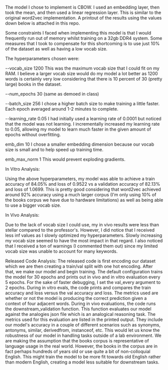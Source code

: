 The model I chose to implement is CBOW.
I used an embedding layer, then took the mean,
and then used a linear regression layer. This is
similar to the original word2vec implementation.
A printout of the results using the values down
below is attached in this repo.

Some constraints I faced when implementing
this model is that I would frequently run
out of memory whilst training on a 32gb
DDR4 system. Some measures that I took to
compensate for this shortcoming is to 
use just 10% of the dataset 
as well as having a low vocab size.

The hyperparameters chosen were:

--vocab_size 1200 This was the maximum
vocab size that I could fit on my RAM.
I believe a larger vocab size would do
my model a lot better as 1200 words
is certainly very low considering that
there is 10 percent of 30 
(pretty large) books in the dataset.

--num_epochs 30 (same as demoed in class)

--batch_size 256 I chose a higher batch
size to make training a little faster.
Each epoch averaged around 1-2 minutes
to complete.

--learning_rate 0.05 I had initially 
used a learning rate of 0.0001 but 
noticed that the model was not learning.
I incrementally increased my learning 
rate to 0.05, allowing my model to
learn much faster in the given
amount of epochs without overfitting.

emb_dim 10 I chose a smaller embedding
dimension because our vocab size is small
and to help speed up training time.

emb_max_norm 1 This would prevent 
exploding gradients.

In Vitro Analysis:

Using the above hyperparameters, my model
was able to achieve a train accuracy of
84.05% and loss of 0.9522 vs a validation accuracy 
of 82.13% and loss of 1.0699. This is pretty good
considering that word2vec achieved around 92% 
accuracy using a much larger corpus (I'm only using
10% of the books corpus we have due to hardware
limitations) as well as being able to use a bigger
vocab size.

In Vivo Analysis:

Due to the lack of vocab size I could use,
my in vivo results were less than stellar compared to
the professor's.  However, I did notice that I received
less inf values as I slowly optimized my hyperparameters.
Slowly increasing my vocab size seemed to have the most
impact in that regard.  I also noticed that I received
a ton of warnings (I commented them out) since my limited
vocab size was unable to account for many keywords.

Released Code Analysis:
The released code is first encoding our 
dataset which we are then creating a 
train/val split with one hot encoding.
After that, we make our model and begin
training. The default configuration trains
the model for 30 epochs and prints out in vivo 
and in vitro evaluation every 5 epochs. For the
sake of faster debugging, I set the val_every 
argument to 2 epochs. During in vitro evals,
the code prints and compares the train accuracy and 
loss versus the val accuracy and loss. The metrics 
used are whether or not the model is producing the 
correct prediction given a context of four adjacent
words. During in vivo evaluations, the code runs the 
downstream_validation function. This function 
evaluates our model against the analogies json file 
which is an analogical reasoning task. The metrics
used for this evaluation are listed in the printed 
output. They include our model's accuracy in a 
couple of different scenarios such as synonyms,
antonyms, similar, derivedfrom, instanceof, etc.
This would let us know the robustness of our
model in handling tasks outside of a lab environment.
We are making the assumption that the books corpus
is representative of language usage in the real world.
However, the books in the corpus are in fact perhaps 
hundreds of years old or use quite a bit of
non-colloquial English. This might train the model
to be more fit towards old English rather than 
modern English, creating a model less suitable
for downstream tasks.